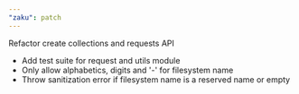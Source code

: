 ```yaml
---
"zaku": patch
---
```


Refactor create collections and requests API

- Add test suite for request and utils module
- Only allow alphabetics, digits and '-' for filesystem name
- Throw sanitization error if filesystem name is a reserved name or empty
